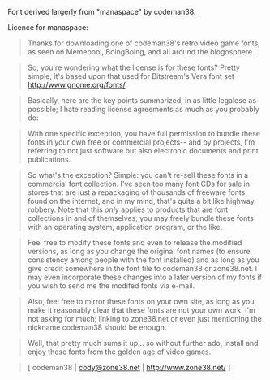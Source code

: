 Font derived largerly from "manaspace" by codeman38.

Licence for manaspace:

>   Thanks for downloading one of codeman38's retro video game fonts, as seen on Memepool, BoingBoing, and all around the blogosphere.

>   So, you're wondering what the license is for these fonts? Pretty simple; it's based upon that used for Bitstream's Vera font set <http://www.gnome.org/fonts/>.

>   Basically, here are the key points summarized, in as little legalese as possible; I hate reading license agreements as much as you probably do:

>   With one specific exception, you have full permission to bundle these fonts in your own free or commercial projects-- and by projects, I'm referring to not just software but also electronic documents and print publications.

>   So what's the exception? Simple: you can't re-sell these fonts in a commercial font collection. I've seen too many font CDs for sale in stores that are just a repackaging of thousands of freeware fonts found on the internet, and in my mind, that's quite a bit like highway robbery. Note that this *only* applies to products that are font collections in and of themselves; you may freely bundle these fonts with an operating system, application program, or the like.

>   Feel free to modify these fonts and even to release the modified versions, as long as you change the original font names (to ensure consistency among people with the font installed) and as long as you give credit somewhere in the font file to codeman38 or zone38.net. I may even incorporate these changes into a later version of my fonts if you wish to send me the modifed fonts via e-mail.

>   Also, feel free to mirror these fonts on your own site, as long as you make it reasonably clear that these fonts are not your own work. I'm not asking for much; linking to zone38.net or even just mentioning the nickname codeman38 should be enough.

>   Well, that pretty much sums it up... so without further ado, install and enjoy these fonts from the golden age of video games.

>   [ codeman38 | cody@zone38.net | http://www.zone38.net/ ]
